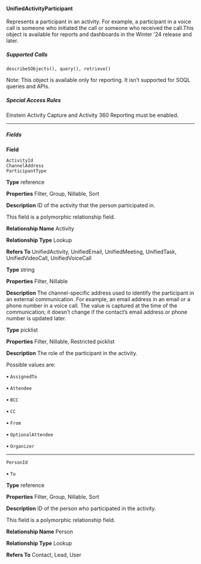 #### UnifiedActivityParticipant

Represents a participant in an activity. For example, a participant in a voice call is someone who initiated the call or someone who
received the call.This object is available for reports and dashboards in the Winter ’24 release and later.

##### Supported Calls
```
describeSObjects(), query(), retrieve()

```
Note: This object is available only for reporting. It isn’t supported for SOQL queries and APIs.

##### Special Access Rules

Einstein Activity Capture and Activity 360 Reporting must be enabled.


-----

##### Fields

**Field**
```
ActivityId
ChannelAddress
ParticipantType

```

**Type**
reference

**Properties**
Filter, Group, Nillable, Sort

**Description**
ID of the activity that the person participated in.

This field is a polymorphic relationship field.

**Relationship Name**
Activity

**Relationship Type**
Lookup

**Refers To**
UnifiedActivity, UnifiedEmail, UnifiedMeeting, UnifiedTask, UnifiedVideoCall, UnifiedVoiceCall

**Type**
string

**Properties**
Filter, Nillable

**Description**
The channel-specific address used to identify the participant in an external communication.
For example, an email address in an email or a phone number in a voice call. The value is
captured at the time of the communication; it doesn’t change if the contact’s email address
or phone number is updated later.

**Type**
picklist

**Properties**
Filter, Nillable, Restricted picklist

**Description**
The role of the participant in the activity.

Possible values are:

**•** `AssignedTo`

**•** `Attendee`

**•** `BCC`

**•** `CC`

**•** `From`

**•** `OptionalAttendee`

**•** `Organizer`


-----

```
PersonId

```


**•** `To`

**Type**
reference

**Properties**
Filter, Group, Nillable, Sort

**Description**
ID of the person who participated in the activity.

This field is a polymorphic relationship field.

**Relationship Name**
Person

**Relationship Type**
Lookup

**Refers To**
Contact, Lead, User

